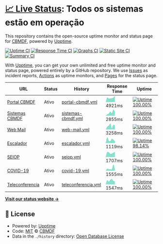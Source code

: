# [📈 Live Status](https://CBMDF.github.io/upptime): <!--live status--> **Todos os sistemas estão em operação**

This repository contains the open-source uptime monitor and status page for [CBMDF](www.cbm.df.gov.br), powered by [Upptime](https://github.com/upptime/upptime).

[![Uptime CI](https://github.com/koj-co/upptime/workflows/Uptime%20CI/badge.svg)](https://github.com/koj-co/upptime/actions?query=workflow%3A%22Uptime+CI%22)
[![Response Time CI](https://github.com/koj-co/upptime/workflows/Response%20Time%20CI/badge.svg)](https://github.com/koj-co/upptime/actions?query=workflow%3A%22Response+Time+CI%22)
[![Graphs CI](https://github.com/koj-co/upptime/workflows/Graphs%20CI/badge.svg)](https://github.com/koj-co/upptime/actions?query=workflow%3A%22Graphs+CI%22)
[![Static Site CI](https://github.com/koj-co/upptime/workflows/Static%20Site%20CI/badge.svg)](https://github.com/koj-co/upptime/actions?query=workflow%3A%22Static+Site+CI%22)
[![Summary CI](https://github.com/koj-co/upptime/workflows/Summary%20CI/badge.svg)](https://github.com/koj-co/upptime/actions?query=workflow%3A%22Summary+CI%22)

With [Upptime](https://upptime.js.org), you can get your own unlimited and free uptime monitor and status page, powered entirely by a GitHub repository. We use [Issues](https://github.com/CBMDF/upptime/issues) as incident reports, [Actions](https://github.com/CBMDF/upptime/actions) as uptime monitors, and [Pages](https://CBMDF.github.io/upptime) for the status page.

<!--start: status pages-->
<!-- This summary is generated by Upptime (https://github.com/upptime/upptime) -->
<!-- Do not edit this manually, your changes will be overwritten -->

| URL                                                      | Status | History                                                                                            | Response Time                                                                         | Uptime                                                                                                                                                                                                                     |
| -------------------------------------------------------- | ------ | -------------------------------------------------------------------------------------------------- | ------------------------------------------------------------------------------------- | -------------------------------------------------------------------------------------------------------------------------------------------------------------------------------------------------------------------------- |
| [Portal CBMDF](https://www.cbm.df.gov.br)                | Ativo  | [portal-cbmdf.yml](https://github.com/CBMDF/upptime/commits/master/history/portal-cbmdf.yml)       | <img alt="Response time graph" src="./graphs/portal-cbmdf.png" height="20"> 4921ms    | [![Uptime 100.00%](https://img.shields.io/endpoint?url=https%3A%2F%2Fraw.githubusercontent.com%2FCBMDF%2Fupptime%2Fmaster%2Fapi%2Fportal-cbmdf%2Fuptime.json)](https://CBMDF.github.io/upptime/history/portal-cbmdf)       |
| [Sistemas CBMDF](https://sistemas.cbm.df.gov.br)         | Ativo  | [sistemas-cbmdf.yml](https://github.com/CBMDF/upptime/commits/master/history/sistemas-cbmdf.yml)   | <img alt="Response time graph" src="./graphs/sistemas-cbmdf.png" height="20"> 2855ms  | [![Uptime 100.00%](https://img.shields.io/endpoint?url=https%3A%2F%2Fraw.githubusercontent.com%2FCBMDF%2Fupptime%2Fmaster%2Fapi%2Fsistemas-cbmdf%2Fuptime.json)](https://CBMDF.github.io/upptime/history/sistemas-cbmdf)   |
| [Web Mail](https://webmail.cbm.df.gov.br)                | Ativo  | [web-mail.yml](https://github.com/CBMDF/upptime/commits/master/history/web-mail.yml)               | <img alt="Response time graph" src="./graphs/web-mail.png" height="20"> 3258ms        | [![Uptime 100.00%](https://img.shields.io/endpoint?url=https%3A%2F%2Fraw.githubusercontent.com%2FCBMDF%2Fupptime%2Fmaster%2Fapi%2Fweb-mail%2Fuptime.json)](https://CBMDF.github.io/upptime/history/web-mail)               |
| [Escalador](https://escalador.cbm.df.gov.br)             | Ativo  | [escalador.yml](https://github.com/CBMDF/upptime/commits/master/history/escalador.yml)             | <img alt="Response time graph" src="./graphs/escalador.png" height="20"> 1119ms       | [![Uptime 98.14%](https://img.shields.io/endpoint?url=https%3A%2F%2Fraw.githubusercontent.com%2FCBMDF%2Fupptime%2Fmaster%2Fapi%2Fescalador%2Fuptime.json)](https://CBMDF.github.io/upptime/history/escalador)              |
| [SEIOP](https://seiop.cbm.df.gov.br)                     | Ativo  | [seiop.yml](https://github.com/CBMDF/upptime/commits/master/history/seiop.yml)                     | <img alt="Response time graph" src="./graphs/seiop.png" height="20"> 1707ms           | [![Uptime 100.00%](https://img.shields.io/endpoint?url=https%3A%2F%2Fraw.githubusercontent.com%2FCBMDF%2Fupptime%2Fmaster%2Fapi%2Fseiop%2Fuptime.json)](https://CBMDF.github.io/upptime/history/seiop)                     |
| [COVID-19](https://covid.cbm.df.gov.br)                  | Ativo  | [covid-19.yml](https://github.com/CBMDF/upptime/commits/master/history/covid-19.yml)               | <img alt="Response time graph" src="./graphs/covid-19.png" height="20"> 1555ms        | [![Uptime 100.00%](https://img.shields.io/endpoint?url=https%3A%2F%2Fraw.githubusercontent.com%2FCBMDF%2Fupptime%2Fmaster%2Fapi%2Fcovid-19%2Fuptime.json)](https://CBMDF.github.io/upptime/history/covid-19)               |
| [Teleconferencia](https://teleconferencia.cbm.df.gov.br) | Ativo  | [teleconferencia.yml](https://github.com/CBMDF/upptime/commits/master/history/teleconferencia.yml) | <img alt="Response time graph" src="./graphs/teleconferencia.png" height="20"> 1547ms | [![Uptime 100.00%](https://img.shields.io/endpoint?url=https%3A%2F%2Fraw.githubusercontent.com%2FCBMDF%2Fupptime%2Fmaster%2Fapi%2Fteleconferencia%2Fuptime.json)](https://CBMDF.github.io/upptime/history/teleconferencia) |

<!--end: status pages-->

[**Visit our status website →**](https://CBMDF.github.io/upptime)

## 📄 License

- Powered by: [Upptime](https://github.com/upptime/upptime)
- Code: [MIT](./LICENSE) © [CBMDF](www.cbm.df.gov.br)
- Data in the `./history` directory: [Open Database License](https://opendatacommons.org/licenses/odbl/1-0/)
